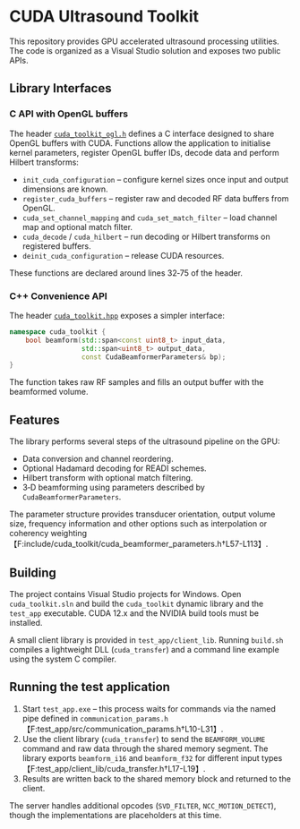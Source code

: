 # CUDA Ultrasound Toolkit

This repository provides GPU accelerated ultrasound processing utilities. The code is organized as a Visual Studio solution and exposes two public APIs.

## Library Interfaces

### C API with OpenGL buffers
The header [`cuda_toolkit_ogl.h`](include/cuda_toolkit/cuda_toolkit_ogl.h) defines a C interface designed to share OpenGL buffers with CUDA. Functions allow the application to initialise kernel parameters, register OpenGL buffer IDs, decode data and perform Hilbert transforms:

- `init_cuda_configuration` – configure kernel sizes once input and output dimensions are known.
- `register_cuda_buffers` – register raw and decoded RF data buffers from OpenGL.
- `cuda_set_channel_mapping` and `cuda_set_match_filter` – load channel map and optional match filter.
- `cuda_decode` / `cuda_hilbert` – run decoding or Hilbert transforms on registered buffers.
- `deinit_cuda_configuration` – release CUDA resources.

These functions are declared around lines 32‑75 of the header.

### C++ Convenience API
The header [`cuda_toolkit.hpp`](include/cuda_toolkit/cuda_toolkit.hpp) exposes a simpler interface:

```cpp
namespace cuda_toolkit {
    bool beamform(std::span<const uint8_t> input_data,
                  std::span<uint8_t> output_data,
                  const CudaBeamformerParameters& bp);
}
```

The function takes raw RF samples and fills an output buffer with the beamformed volume.

## Features
The library performs several steps of the ultrasound pipeline on the GPU:

- Data conversion and channel reordering.
- Optional Hadamard decoding for READI schemes.
- Hilbert transform with optional match filtering.
- 3‑D beamforming using parameters described by `CudaBeamformerParameters`.

The parameter structure provides transducer orientation, output volume size, frequency information and other options such as interpolation or coherency weighting【F:include/cuda_toolkit/cuda_beamformer_parameters.h†L57-L113】.

## Building
The project contains Visual Studio projects for Windows. Open `cuda_toolkit.sln` and build the `cuda_toolkit` dynamic library and the `test_app` executable. CUDA 12.x and the NVIDIA build tools must be installed.

A small client library is provided in `test_app/client_lib`. Running `build.sh` compiles a lightweight DLL (`cuda_transfer`) and a command line example using the system C compiler.

## Running the test application
1. Start `test_app.exe` – this process waits for commands via the named pipe defined in `communication_params.h`【F:test_app/src/communication_params.h†L10-L31】.
2. Use the client library (`cuda_transfer`) to send the `BEAMFORM_VOLUME` command and raw data through the shared memory segment. The library exports `beamform_i16` and `beamform_f32` for different input types【F:test_app/client_lib/cuda_transfer.h†L17-L19】.
3. Results are written back to the shared memory block and returned to the client.

The server handles additional opcodes (`SVD_FILTER`, `NCC_MOTION_DETECT`), though the implementations are placeholders at this time.


